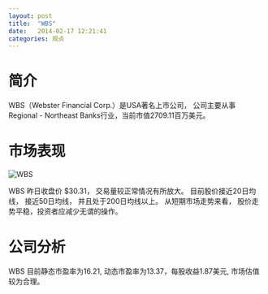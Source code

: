 ```yaml
---
layout: post
title:  "WBS"
date:   2014-02-17 12:21:41
categories: 观点
---
```


# 简介
WBS（Webster Financial Corp.）是USA著名上市公司，
公司主要从事Regional - Northeast Banks行业，当前市值2709.11百万美元。

# 市场表现

![WBS](http://finviz.com/chart.ashx?t=WBS&ty=c&ta=1&p=d&s=l)

WBS 昨日收盘价 $30.31，
交易量较正常情况有所放大。
目前股价接近20日均线，
接近50日均线，
并且处于200日均线以上。
从短期市场走势来看，
股价走势平稳，投资者应减少无谓的操作。

# 公司分析
WBS 目前静态市盈率为16.21, 动态市盈率为13.37，每股收益1.87美元,
市场估值较为合理。
